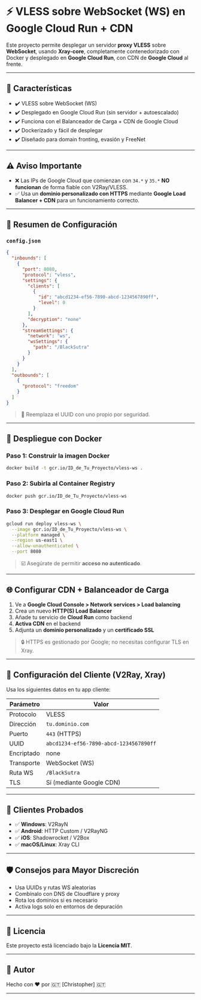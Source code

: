 
# ⚡ VLESS sobre WebSocket (WS) en Google Cloud Run + CDN

Este proyecto permite desplegar un servidor **proxy VLESS** sobre **WebSocket**, usando **Xray-core**, completamente contenedorizado con Docker y desplegado en **Google Cloud Run**, con CDN de **Google Cloud** al frente.

---

## 🌟 Características

- ✔️ VLESS sobre WebSocket (WS)
- ✔️ Desplegado en Google Cloud Run (sin servidor + autoescalado)
- ✔️ Funciona con el Balanceador de Carga + CDN de Google Cloud
- ✔️ Dockerizado y fácil de desplegar
- ✔️ Diseñado para domain fronting, evasión y FreeNet

---

## ⚠️ Aviso Importante

- ❌ Las IPs de Google Cloud que comienzan con `34.*` y `35.*` **NO funcionan** de forma fiable con V2Ray/VLESS.
- ✅ Usa un **dominio personalizado con HTTPS** mediante **Google Load Balancer + CDN** para un funcionamiento correcto.

---

## 🔧 Resumen de Configuración

### `config.json`

```json
{
  "inbounds": [
    {
      "port": 8080,
      "protocol": "vless",
      "settings": {
        "clients": [
          {
            "id": "abcd1234-ef56-7890-abcd-1234567890ff",
            "level": 0
          }
        ],
        "decryption": "none"
      },
      "streamSettings": {
        "network": "ws",
        "wsSettings": {
          "path": "/BlackSutra"
        }
      }
    }
  ],
  "outbounds": [
    {
      "protocol": "freedom"
    }
  ]
}
```

> 🔐 Reemplaza el UUID con uno propio por seguridad.

---

## 🐳 Despliegue con Docker

### Paso 1: Construir la imagen Docker

```bash
docker build -t gcr.io/ID_de_Tu_Proyecto/vless-ws .
```

### Paso 2: Subirla al Container Registry

```bash
docker push gcr.io/ID_de_Tu_Proyecto/vless-ws
```

### Paso 3: Desplegar en Google Cloud Run

```bash
gcloud run deploy vless-ws \
  --image gcr.io/ID_de_Tu_Proyecto/vless-ws \
  --platform managed \
  --region us-east1 \
  --allow-unauthenticated \
  --port 8080
```

> ☑️ Asegúrate de permitir **acceso no autenticado**.

---

## 🌐 Configurar CDN + Balanceador de Carga

1. Ve a **Google Cloud Console > Network services > Load balancing**
2. Crea un nuevo **HTTP(S) Load Balancer**
3. Añade tu servicio de **Cloud Run** como backend
4. **Activa CDN** en el backend
5. Adjunta un **dominio personalizado** y un **certificado SSL**

> 🔒 HTTPS es gestionado por Google; no necesitas configurar TLS en Xray.

---

## 📲 Configuración del Cliente (V2Ray, Xray)

Usa los siguientes datos en tu app cliente:

| Parámetro  | Valor                                  |
|------------|----------------------------------------|
| Protocolo  | VLESS                                  |
| Dirección  | `tu.dominio.com`                      |
| Puerto     | `443` (HTTPS)                          |
| UUID       | `abcd1234-ef56-7890-abcd-1234567890ff` |
| Encriptado | none                                   |
| Transporte | WebSocket (WS)                         |
| Ruta WS    | `/BlackSutra`                           |
| TLS        | Sí (mediante Google CDN)               |

---

## 🧪 Clientes Probados

* ✅ **Windows**: V2RayN  
* ✅ **Android**: HTTP Custom / V2RayNG  
* ✅ **iOS**: Shadowrocket / V2Box  
* ✅ **macOS/Linux**: Xray CLI

---

## 🛡 Consejos para Mayor Discreción

* Usa UUIDs y rutas WS aleatorias
* Combínalo con DNS de Cloudflare y proxy
* Rota los dominios si es necesario
* Activa logs solo en entornos de depuración

---

## 📄 Licencia

Este proyecto está licenciado bajo la **Licencia MIT**.

---

## 👤 Autor

Hecho con ❤️ por 🇬🇹 [Christopher] 🇬🇹

---

